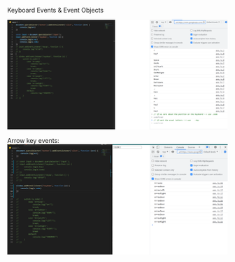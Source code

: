 Keyboard Events & Event Objects



![dev tools console](https://github.com/Verson-tech/TheEventObject/blob/master/Capture.PNG)

Arrow key events:
![dev tools console](./Capture1.PNG)